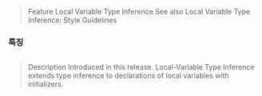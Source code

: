 >Feature
>Local Variable Type Inference
>See also Local Variable Type Inference: Style Guidelines

### 특징
```
```

>	Description
>Introduced in this release.
>Local-Variable Type Inference extends type inference to declarations of local variables with initializers.
